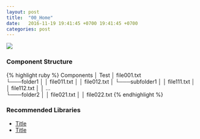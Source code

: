 ```yaml
---
layout: post
title:  "00_Home"
date:   2016-11-19 19:41:45 +0700 19:41:45 +0700
categories: post
---
```


<img src="{{ site.github.url }}/images/posts/2016-11-19/00_Home.jpg">

### Component Structure

{% highlight ruby %}
Components
│   Test
│   file001.txt    
└───folder1
│   │   file011.txt
│   │   file012.txt
│   └───subfolder1
│       │   file111.txt
│       │   file112.txt
│       │   ...   
└───folder2
│   │   file021.txt
│   │   file022.txt
{% endhighlight %}

### Recommended Libraries

* [Title](URL)
* [Title](URL)
